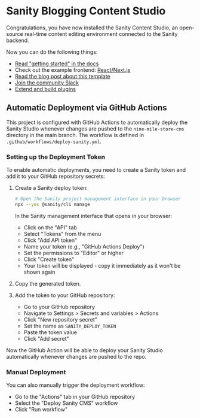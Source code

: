 # Sanity Blogging Content Studio

Congratulations, you have now installed the Sanity Content Studio, an open-source real-time content editing environment connected to the Sanity backend.

Now you can do the following things:

- [Read "getting started" in the docs](https://www.sanity.io/docs/introduction/getting-started?utm_source=readme)
- Check out the example frontend: [React/Next.js](https://github.com/sanity-io/tutorial-sanity-blog-react-next)
- [Read the blog post about this template](https://www.sanity.io/blog/build-your-own-blog-with-sanity-and-next-js?utm_source=readme)
- [Join the community Slack](https://slack.sanity.io/?utm_source=readme)
- [Extend and build plugins](https://www.sanity.io/docs/content-studio/extending?utm_source=readme)

## Automatic Deployment via GitHub Actions

This project is configured with GitHub Actions to automatically deploy the Sanity Studio whenever changes are pushed to the `nine-mile-store-cms` directory in the main branch. The workflow is defined in `.github/workflows/deploy-sanity.yml`.

### Setting up the Deployment Token

To enable automatic deployments, you need to create a Sanity token and add it to your GitHub repository secrets:

1. Create a Sanity deploy token:
   ```bash
   # Open the Sanity project management interface in your browser
   npx --yes @sanity/cli manage
   ```

   In the Sanity management interface that opens in your browser:
   - Click on the "API" tab
   - Select "Tokens" from the menu
   - Click "Add API token"
   - Name your token (e.g., "GitHub Actions Deploy")
   - Set the permissions to "Editor" or higher
   - Click "Create token"
   - Your token will be displayed - copy it immediately as it won't be shown again

2. Copy the generated token.

3. Add the token to your GitHub repository:
   - Go to your GitHub repository
   - Navigate to Settings > Secrets and variables > Actions
   - Click "New repository secret"
   - Set the name as `SANITY_DEPLOY_TOKEN`
   - Paste the token value
   - Click "Add secret"

Now the GitHub Action will be able to deploy your Sanity Studio automatically whenever changes are pushed to the repo.

### Manual Deployment

You can also manually trigger the deployment workflow:
- Go to the "Actions" tab in your GitHub repository
- Select the "Deploy Sanity CMS" workflow
- Click "Run workflow"
